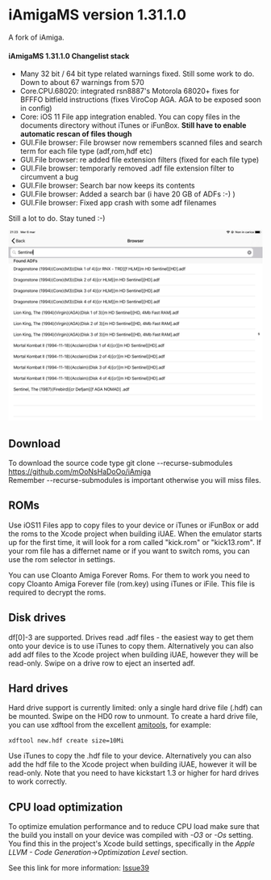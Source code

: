 # iAmigaMS version 1.31.1.0

A fork of iAmiga.

#### iAmigaMS 1.31.1.0 Changelist stack<br>

- Many 32 bit / 64 bit type related warnings fixed. Still some work to do. Down to about 67 warnings from 570
- Core.CPU.68020: integrated rsn8887's Motorola 68020+ fixes for BFFFO bitfield instructions (fixes ViroCop AGA. AGA to be exposed soon in config)
- Core: iOS 11 File app integration enabled. You can copy files in the documents directory without iTunes or iFunBox. **Still have to enable automatic rescan of files though**
- GUI.File browser: File browser now remembers scanned files and search term for each file type (adf,rom,hdf etc)
- GUI.File browser: re added file extension filters (fixed for each file type) 
- GUI.File browser: temporarly removed .adf file extension filter to circumvent a bug<br>
- GUI.File browser: Search bar now keeps its contents<br>
- GUI.File browser: Added a search bar (i have 20 GB of ADFs :-) )<br>
- GUI.File browser: Fixed app crash with some adf filenames<br>

Still a lot to do. Stay tuned :-)

![alt text](https://github.com/mOoNsHaDoOo/Images/blob/master/iAmigaNew.jpg?raw=true)

## Download

To download the source code type git clone --recurse-submodules https://github.com/mOoNsHaDoOo/iAmiga<br>
Remember --recurse-submodules is important otherwise you will miss files.

## ROMs
Use iOS11 Files app to copy files to your device or iTunes or iFunBox or add the roms to the Xcode project when building iUAE.  When the emulator starts up for the first time, it will look for a rom called "kick.rom" or "kick13.rom".  If your rom file has a differnet name or if you want to switch roms, you can use the rom selector in settings.

You can use Cloanto Amiga Forever Roms. For them to work you need to copy Cloanto Amiga Forever file (rom.key) using iTunes or iFile. This file is required to decrypt the roms.

## Disk drives

df[0]-3 are supported.  Drives read .adf files - the easiest way to get them onto your device is to use iTunes to copy them.  Alternatively you can also add adf files to the Xcode project when building iUAE, however they will be read-only.  Swipe on a drive row to eject an inserted adf.

## Hard drives

Hard drive support is currently limited:  only a single hard drive file (.hdf) can be mounted.  Swipe on the HD0 row to unmount.
To create a hard drive file, you can use xdftool from the excellent [amitools](https://github.com/cnvogelg/amitools), for example:

```
xdftool new.hdf create size=10Mi
```

Use iTunes to copy the .hdf file to your device.  Alternatively you can also add the hdf file to the Xcode project when building iUAE, however it will be read-only.
Note that you need to have kickstart 1.3 or higher for hard drives to work correctly.

## CPU load optimization

To optimize emulation performance and to reduce CPU load make sure that the build you install on your device was compiled with *-O3* or *-Os* setting.  
You find this in the project's Xcode build settings, specifically in the *Apple LLVM - Code Generation*->*Optimization Level* section.

See this link for more information: [Issue39](https://github.com/emufreak/iAmiga/issues/39)
